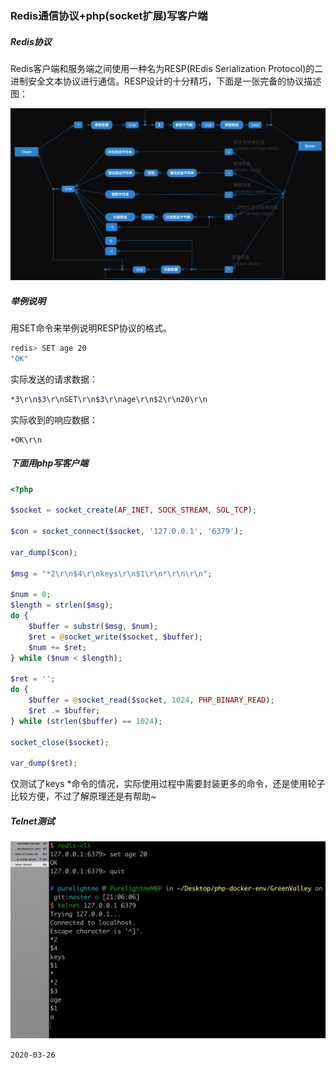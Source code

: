 ### Redis通信协议+php(socket扩展)写客户端

##### Redis协议

Redis客户端和服务端之间使用一种名为RESP(REdis Serialization Protocol)的二进制安全文本协议进行通信。RESP设计的十分精巧，下面是一张完备的协议描述图：

![13.1](images/13.1.png)

##### 举例说明

用SET命令来举例说明RESP协议的格式。

```bash
redis> SET age 20
"OK"
```

实际发送的请求数据：

```bash
*3\r\n$3\r\nSET\r\n$3\r\nage\r\n$2\r\n20\r\n
```

实际收到的响应数据：

```undefined
+OK\r\n
```

##### 下面用php写客户端

```php
<?php

$socket = socket_create(AF_INET, SOCK_STREAM, SOL_TCP);

$con = socket_connect($socket, '127.0.0.1', '6379');

var_dump($con);

$msg = "*2\r\n$4\r\nkeys\r\n$1\r\n*\r\n\r\n";

$num = 0;
$length = strlen($msg);
do {
    $buffer = substr($msg, $num);
    $ret = @socket_write($socket, $buffer);
    $num += $ret;
} while ($num < $length);

$ret = '';
do {
    $buffer = @socket_read($socket, 1024, PHP_BINARY_READ);
    $ret .= $buffer;
} while (strlen($buffer) == 1024);

socket_close($socket);

var_dump($ret);
```

仅测试了keys *命令的情况，实际使用过程中需要封装更多的命令，还是使用轮子比较方便，不过了解原理还是有帮助~

##### Telnet测试

![13.2](images/13.2.png)

```2020-03-26```

